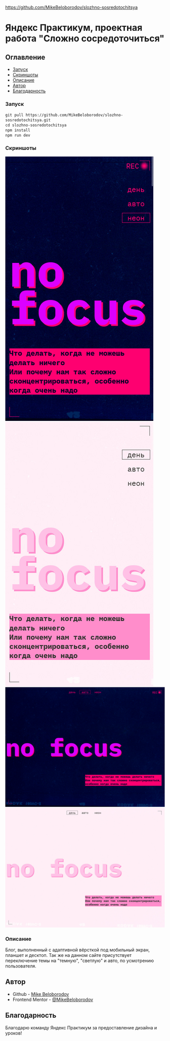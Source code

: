 https://github.com/MikeBeloborodov/slozhno-sosredotochitsya
# Яндекс Практикум, проектная работа "Сложно сосредоточиться"

## Оглавление

- [Запуск](#запуск)
- [Скриншоты](#скриншоты)
- [Описание](#описание)
- [Автор](#автор)
- [Благодарность](#благодарность)

### Запуск

```
git pull https://github.com/MikeBeloborodov/slozhno-sosredotochitsya.git
cd slozhno-sosredotochitsya
npm install
npm run dev
```

### Скриншоты

![](./screenshots/screenshot_dark_theme_mobile.jpg)
![](./screenshots/screenshot_light_theme_mobile.jpg)
![](./screenshots/screenshot_dark_theme_desktop.jpg)
![](./screenshots/screenshot_light_theme_desktop.jpg)

### Описание

Блог, выполненный с адаптивной вёрсткой под мобильный экран, планшет и десктоп. Так же на данном сайте присутствует переключение темы на "темную", "светлую" и авто, по усмотрению пользователя.

## Автор

- Github - [Mike Beloborodov](https://github.com/MikeBeloborodov)
- Frontend Mentor - [@MikeBeloborodov](https://www.frontendmentor.io/profile/MikeBeloborodov)

## Благодарность

Благодарю команду Яндекс Практикум за предоставление дизайна и уроков!
